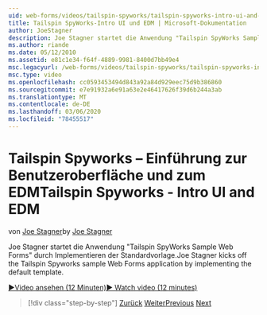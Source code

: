 ```yaml
---
uid: web-forms/videos/tailspin-spyworks/tailspin-spyworks-intro-ui-and-edm
title: Tailspin SpyWorks-Intro UI und EDM | Microsoft-Dokumentation
author: JoeStagner
description: Joe Stagner startet die Anwendung "Tailspin SpyWorks Sample Web Forms" durch Implementieren der Standardvorlage.
ms.author: riande
ms.date: 05/12/2010
ms.assetid: e81c1e34-f64f-4889-9981-8400d7bb49e4
msc.legacyurl: /web-forms/videos/tailspin-spyworks/tailspin-spyworks-intro-ui-and-edm
msc.type: video
ms.openlocfilehash: cc0593453494d843a92a84d929eec75d9b386860
ms.sourcegitcommit: e7e91932a6e91a63e2e46417626f39d6b244a3ab
ms.translationtype: MT
ms.contentlocale: de-DE
ms.lasthandoff: 03/06/2020
ms.locfileid: "78455517"
---
```

# <a name="tailspin-spyworks---intro-ui-and-edm"></a><span data-ttu-id="2b01e-103">Tailspin Spyworks – Einführung zur Benutzeroberfläche und zum EDM</span><span class="sxs-lookup"><span data-stu-id="2b01e-103">Tailspin Spyworks - Intro UI and EDM</span></span>

<span data-ttu-id="2b01e-104">von [Joe Stagner](https://github.com/JoeStagner)</span><span class="sxs-lookup"><span data-stu-id="2b01e-104">by [Joe Stagner](https://github.com/JoeStagner)</span></span>

<span data-ttu-id="2b01e-105">Joe Stagner startet die Anwendung "Tailspin SpyWorks Sample Web Forms" durch Implementieren der Standardvorlage.</span><span class="sxs-lookup"><span data-stu-id="2b01e-105">Joe Stagner kicks off the Tailspin Spyworks sample Web Forms application by implementing the default template.</span></span>

[<span data-ttu-id="2b01e-106">&#9654;Video ansehen (12 Minuten)</span><span class="sxs-lookup"><span data-stu-id="2b01e-106">&#9654; Watch video (12 minutes)</span></span>](https://channel9.msdn.com/Blogs/ASP-NET-Site-Videos/tailspin-spyworks-intro-ui-and-edm)

> [!div class="step-by-step"]
> <span data-ttu-id="2b01e-107">[Zurück](tailspin-spyworks-implementing-and-using-the-also-purchased-control.md)
> [Weiter](tailspin-spyworks-directory-organization.md)</span><span class="sxs-lookup"><span data-stu-id="2b01e-107">[Previous](tailspin-spyworks-implementing-and-using-the-also-purchased-control.md)
[Next](tailspin-spyworks-directory-organization.md)</span></span>
